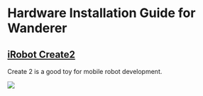 # Hardware Installation Guide for Wanderer

## [iRobot Create2](https://www.irobot.com/About-iRobot/STEM/Create-2.aspx)
Create 2 is a good toy for mobile robot development. 

![](https://www.irobotweb.com/-/media/MainSite/Images/About/STEM/Create/create-overview.png?h=224&la=en&w=224)
